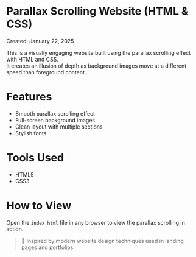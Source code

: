 # Parallax Scrolling Website (HTML & CSS)

Created: January 22, 2025 

This is a visually engaging website built using the parallax scrolling effect with HTML and CSS.  
It creates an illusion of depth as background images move at a different speed than foreground content.

# Features
- Smooth parallax scrolling effect
- Full-screen background images
- Clean layout with multiple sections
- Stylish fonts

# Tools Used
- HTML5
- CSS3

# How to View
Open the `index.html` file in any browser to view the parallax scrolling in action.

> 🎨 Inspired by modern website design techniques used in landing pages and portfolios.
